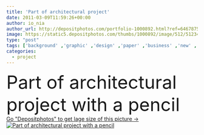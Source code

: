 ```yaml
---
title: 'Part of architectural project'
date: 2011-03-09T11:59:26+00:00
author: io_nia
author_url: http://depositphotos.com/portfolio-1000892.html?ref=64678756
image: https://static5.depositphotos.com/thumbs/1000892/image/512/5123430/api_thumb_450.jpg?forcejpeg=true
type: "post"
tags: ['background' ,'graphic' ,'design' ,'paper' ,'business' ,'new' ,'extension' ,'line' ,'elements' ,'idea' ,'architecture' ,'building' ,'construction' ,'estate' ,'house' ,'industry' ,'office' ,'structure' ,'real' ,'interior' ,'home' ,'with' ,'flat' ,'document' ,'part' ,'room' ,'drawing' ,'pencil' ,'project' ,'roll' ,'build' ,'floor' ,'print' ,'draft' ,'sketch' ,'repair' ,'engineering' ,'plan' ,'architectural' ,'residential' ,'builder' ,'technical' ,'renovation' ,'designer' ,'engineer' ,'General' ,'contractor' ,'symbols' ,'for' ,'of' ]
categories: 
  - project
---
```

<div aling="center">
            <font size="60"> Part of architectural project with a pencil</font>   
</div>
<div>
    <a href='https://depositphotos.com/5123430/stock-photo-part-of-architectural-project.html?ref=64678756' target=_blank > Go "Depositphotos" to get lage size of this picture ->
        <img href='https://depositphotos.com/5123430/stock-photo-part-of-architectural-project.html?ref=64678756' src='https://static5.depositphotos.com/1000892/512/i/950/depositphotos_5123430-stock-photo-part-of-architectural-project.jpg?forcejpeg=true' alt='Part of architectural project with a pencil' >
    </a>
</div>
